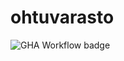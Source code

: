 # ohtuvarasto

![GHA Workflow badge](https://github.com/nikihietala/ohtuvarasto/workflows/CI/badge.svg)
